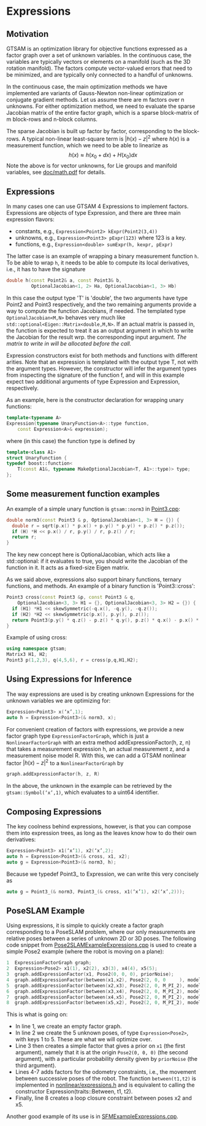 # Expressions
## Motivation
GTSAM is an optimization library for objective functions expressed as a factor graph over a set of unknown variables. In the continuous case, the variables are typically vectors or elements on a manifold (such as the 3D rotation manifold). The factors compute vector-valued errors that need to be minimized, and are typically only connected to a handful of unknowns.

In the continuous case, the main optimization methods we have implemented are variants of Gauss-Newton non-linear optimization or conjugate gradient methods. Let us assume there are m factors over n unknowns. For either optimization method, we need to evaluate the sparse Jacobian matrix of the entire factor graph, which is a sparse block-matrix of m block-rows and n-block columns.

The sparse Jacobian is built up factor by factor, corresponding to the block-rows. A typical non-linear least-square term is $|h(x)-z|^2$ where $h(x)$ is a measurement function, which we need to be able to linearize as
$$
h(x) \approx h(x_0+dx)+H(x_0)dx
$$
Note the above is for vector unknowns, for Lie groups and manifold variables, see [doc/math.pdf](https://github.com/borglab/gtsam/blob/develop/doc/math.pdf) for details.

## Expressions
In many cases one can use GTSAM 4 Expressions to implement factors. Expressions are objects of type Expression<T>, and there are three main expression flavors:

- constants, e.g., `Expression<Point2> kExpr(Point2(3,4))`
- unknowns, e.g., `Expression<Point3> pExpr(123)` where 123 is a key.
- functions, e.g., `Expression<double> sumExpr(h, kexpr, pExpr)`

The latter case is an example of wrapping a binary measurement function `h`. To be able to wrap `h`, it needs to be able to compute its local derivatives, i.e., it has to have the signature
```c++
double h(const Point2& a, const Point3& b, 
         OptionalJacobian<1, 2> Ha, OptionalJacobian<1, 3> Hb)
```
In this case the output type 'T' is 'double', the two arguments have type Point2 and Point3 respectively, and the two remaining arguments provide a way to compute the function Jacobians, if needed. The templated type `OptionalJacobian<M,N>` behaves very much like `std::optional<Eigen::Matrix<double,M,N>`. If an actual matrix is passed in, the function is expected to treat it as an output argument in which to write the Jacobian for the result wrp. the corresponding input argument. *The matrix to write in will be allocated before the call.*

Expression constructors exist for both methods and functions with different arities. Note that an expression is templated with the output type T, not with the argument types. However, the constructor will infer the argument types from inspecting the signature of the function f, and will in this example expect two additional arguments of type Expression<Point2> and Expression<Point3>, respectively.

As an example, here is the constructor declaration for wrapping unary functions:
```c++
template<typename A>
Expression(typename UnaryFunction<A>::type function,
    const Expression<A>& expression);
```
where (in this case) the function type is defined by
```c++
template<class A1>
struct UnaryFunction {
typedef boost::function<
    T(const A1&, typename MakeOptionalJacobian<T, A1>::type)> type;
};
```
## Some measurement function examples
An example of a simple unary function is `gtsam::norm3` in [Point3.cpp](https://github.com/borglab/gtsam/blob/develop/gtsam/geometry/Point3.cpp#L41):
```c++
double norm3(const Point3 & p, OptionalJacobian<1, 3> H = {}) {
  double r = sqrt(p.x() * p.x() + p.y() * p.y() + p.z() * p.z());
  if (H) *H << p.x() / r, p.y() / r, p.z() / r;
  return r;
}
```
The key new concept here is OptionalJacobian, which acts like a std::optional: if it evaluates to true, you should write the Jacobian of the function in it. It acts as a fixed-size Eigen matrix.

As we said above, expressions also support binary functions, ternary functions, and methods. An example of a binary function is 'Point3::cross':

```c++
Point3 cross(const Point3 &p, const Point3 & q,
    OptionalJacobian<3, 3> H1 = {}, OptionalJacobian<3, 3> H2 = {}) {
  if (H1) *H1 << skewSymmetric(-q.x(), -q.y(), -q.z());
  if (H2) *H2 << skewSymmetric(p.x(), p.y(), p.z());
  return Point3(p.y() * q.z() - p.z() * q.y(), p.z() * q.x() - p.x() * q.z(),  p.x() * q.y() - p.y() * q.x());
}
```
Example of using cross:
```c++
using namespace gtsam;
Matrix3 H1, H2;
Point3 p(1,2,3), q(4,5,6), r = cross(p,q,H1,H2);
```
## Using Expressions for Inference
The way expressions are used is by creating unknown Expressions for the unknown variables we are optimizing for:
```c++
Expression<Point3> x(‘x’,1);
auto h = Expression<Point3>(& norm3, x);
```
For convenient creation of factors with expressions, we provide a new factor graph type `ExpressionFactorGraph`, which is just a `NonlinearFactorGraph` with an extra method addExpressionFactor(h, z, n) that takes a measurement expression h, an actual measurement z, and a measurement noise model R. With this, we can add a GTSAM nonlinear factor $|h(x)-z|^2$ to a `NonlinearFactorGraph` by
```c++
graph.addExpressionFactor(h, z, R)
```
In the above, the unknown in the example can be retrieved by the `gtsam::Symbol(‘x’,1)`, which evaluates to a uint64 identifier.

## Composing Expressions
The key coolness behind expressions, however, is that you can compose them into expression trees, as long as the leaves know how to do their own derivatives:
```c++
Expression<Point3> x1(‘x’1), x2(‘x’,2);
auto h = Expression<Point3>(& cross, x1, x2);
auto g = Expression<Point3>(& norm3, h);
```
Because we typedef Point3_ to Expression<Point3>, we can write this very concisely as
```c++
auto g = Point3_(& norm3, Point3_(& cross, x1(‘x’1), x2(‘x’,2)));
```
## PoseSLAM Example
Using expressions, it is simple to quickly create a factor graph corresponding to a PoseSLAM problem, where our only measurements are relative poses between a series of unknown 2D or 3D poses. The following code snippet from [Pose2SLAMExampleExpressions.cpp](https://github.com/borglab/gtsam/blob/develop/examples/Pose2SLAMExampleExpressions.cpp) is used to create a simple Pose2 example (where the robot is moving on a plane):
```c++
1  ExpressionFactorGraph graph;
2  Expression<Pose2> x1(1), x2(2), x3(3), x4(4), x5(5);
3  graph.addExpressionFactor(x1, Pose2(0, 0, 0), priorNoise);
4  graph.addExpressionFactor(between(x1,x2), Pose2(2, 0, 0     ), model);
5  graph.addExpressionFactor(between(x2,x3), Pose2(2, 0, M_PI_2), model);
6  graph.addExpressionFactor(between(x3,x4), Pose2(2, 0, M_PI_2), model);
7  graph.addExpressionFactor(between(x4,x5), Pose2(2, 0, M_PI_2), model);
8  graph.addExpressionFactor(between(x5,x2), Pose2(2, 0, M_PI_2), model);
```
This is what is going on:
- In line 1, we create an empty factor graph.
- In line 2 we create the 5 unknown poses, of type `Expression<Pose2>`, with keys 1 to 5. These are what we will optimize over.
- Line 3 then creates a simple factor that gives a prior on `x1` (the first argument), namely that it is at the origin `Pose2(0, 0, 0)` (the second argument), with a particular probability density given by `priorNoise` (the third argument).
- Lines 4-7 adds factors for the odometry constraints, i.e., the movement between successive poses of the robot. The function `between(t1,t2)` is implemented in [nonlinear/expressions.h](https://github.com/borglab/gtsam/blob/develop/gtsam/nonlinear/expressions.h) and is equivalent to calling the constructor Expression<T>(traits<T>::Between, t1, t2).
- Finally, line 8 creates a loop closure constraint between poses x2 and x5.

Another good example of its use is in 
[SFMExampleExpressions.cpp](https://github.com/borglab/gtsam/blob/develop/examples/SFMExampleExpressions.cpp).